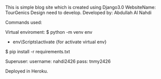 This is simple blog site which is created using Django3.0
WebsiteName: TourGenics
Design need to develop.
Developed by: Abdullah Al Nahdi

Commands used:

Virtual enviroment:
$ python -m venv env

-  env\Scripts\activate {for activate virtual env}

$ pip install -r requirements.txt

Superuser:
username: nahdi2426
pass: tnmy2426

Deployed in Heroku.
